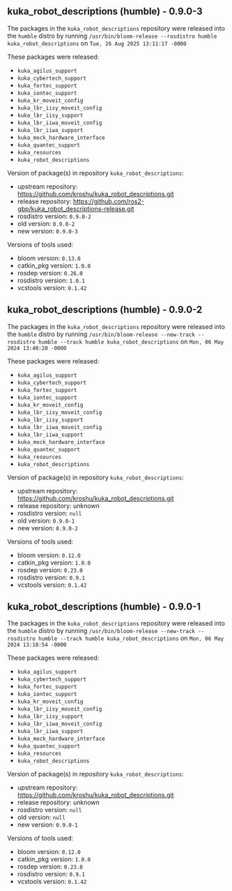 ## kuka_robot_descriptions (humble) - 0.9.0-3

The packages in the `kuka_robot_descriptions` repository were released into the `humble` distro by running `/usr/bin/bloom-release --rosdistro humble kuka_robot_descriptions` on `Tue, 26 Aug 2025 13:11:17 -0000`

These packages were released:
- `kuka_agilus_support`
- `kuka_cybertech_support`
- `kuka_fortec_support`
- `kuka_iontec_support`
- `kuka_kr_moveit_config`
- `kuka_lbr_iisy_moveit_config`
- `kuka_lbr_iisy_support`
- `kuka_lbr_iiwa_moveit_config`
- `kuka_lbr_iiwa_support`
- `kuka_mock_hardware_interface`
- `kuka_quantec_support`
- `kuka_resources`
- `kuka_robot_descriptions`

Version of package(s) in repository `kuka_robot_descriptions`:

- upstream repository: https://github.com/kroshu/kuka_robot_descriptions.git
- release repository: https://github.com/ros2-gbp/kuka_robot_descriptions-release.git
- rosdistro version: `0.9.0-2`
- old version: `0.9.0-2`
- new version: `0.9.0-3`

Versions of tools used:

- bloom version: `0.13.0`
- catkin_pkg version: `1.0.0`
- rosdep version: `0.26.0`
- rosdistro version: `1.0.1`
- vcstools version: `0.1.42`


## kuka_robot_descriptions (humble) - 0.9.0-2

The packages in the `kuka_robot_descriptions` repository were released into the `humble` distro by running `/usr/bin/bloom-release --new-track --rosdistro humble --track humble kuka_robot_descriptions` on `Mon, 06 May 2024 13:40:28 -0000`

These packages were released:
- `kuka_agilus_support`
- `kuka_cybertech_support`
- `kuka_fortec_support`
- `kuka_iontec_support`
- `kuka_kr_moveit_config`
- `kuka_lbr_iisy_moveit_config`
- `kuka_lbr_iisy_support`
- `kuka_lbr_iiwa_moveit_config`
- `kuka_lbr_iiwa_support`
- `kuka_mock_hardware_interface`
- `kuka_quantec_support`
- `kuka_resources`
- `kuka_robot_descriptions`

Version of package(s) in repository `kuka_robot_descriptions`:

- upstream repository: https://github.com/kroshu/kuka_robot_descriptions.git
- release repository: unknown
- rosdistro version: `null`
- old version: `0.9.0-1`
- new version: `0.9.0-2`

Versions of tools used:

- bloom version: `0.12.0`
- catkin_pkg version: `1.0.0`
- rosdep version: `0.23.0`
- rosdistro version: `0.9.1`
- vcstools version: `0.1.42`


## kuka_robot_descriptions (humble) - 0.9.0-1

The packages in the `kuka_robot_descriptions` repository were released into the `humble` distro by running `/usr/bin/bloom-release --new-track --rosdistro humble --track humble kuka_robot_descriptions` on `Mon, 06 May 2024 13:18:54 -0000`

These packages were released:
- `kuka_agilus_support`
- `kuka_cybertech_support`
- `kuka_fortec_support`
- `kuka_iontec_support`
- `kuka_kr_moveit_config`
- `kuka_lbr_iisy_moveit_config`
- `kuka_lbr_iisy_support`
- `kuka_lbr_iiwa_moveit_config`
- `kuka_lbr_iiwa_support`
- `kuka_mock_hardware_interface`
- `kuka_quantec_support`
- `kuka_resources`
- `kuka_robot_descriptions`

Version of package(s) in repository `kuka_robot_descriptions`:

- upstream repository: https://github.com/kroshu/kuka_robot_descriptions.git
- release repository: unknown
- rosdistro version: `null`
- old version: `null`
- new version: `0.9.0-1`

Versions of tools used:

- bloom version: `0.12.0`
- catkin_pkg version: `1.0.0`
- rosdep version: `0.23.0`
- rosdistro version: `0.9.1`
- vcstools version: `0.1.42`


